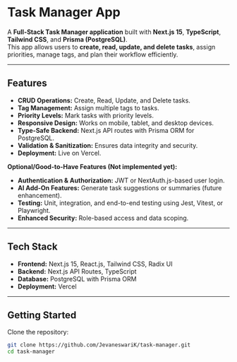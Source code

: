 # Task Manager App

A **Full-Stack Task Manager application** built with **Next.js 15**, **TypeScript**, **Tailwind CSS**, and **Prisma (PostgreSQL)**.  
This app allows users to **create, read, update, and delete tasks**, assign priorities, manage tags, and plan their workflow efficiently.

---

## Features

- **CRUD Operations:** Create, Read, Update, and Delete tasks.
- **Tag Management:** Assign multiple tags to tasks.
- **Priority Levels:** Mark tasks with priority levels.
- **Responsive Design:** Works on mobile, tablet, and desktop devices.
- **Type-Safe Backend:** Next.js API routes with Prisma ORM for PostgreSQL.
- **Validation & Sanitization:** Ensures data integrity and security.
- **Deployment:** Live on Vercel.

**Optional/Good-to-Have Features (Not implemented yet):**

- **Authentication & Authorization:** JWT or NextAuth.js-based user login.
- **AI Add-On Features:** Generate task suggestions or summaries (future enhancement).
- **Testing:** Unit, integration, and end-to-end testing using Jest, Vitest, or Playwright.
- **Enhanced Security:** Role-based access and data scoping.

---

## Tech Stack

- **Frontend:** Next.js 15, React.js, Tailwind CSS, Radix UI  
- **Backend:** Next.js API Routes, TypeScript  
- **Database:** PostgreSQL with Prisma ORM  
- **Deployment:** Vercel  

---

## Getting Started

Clone the repository:

```bash
git clone https://github.com/JevaneswariK/task-manager.git
cd task-manager
